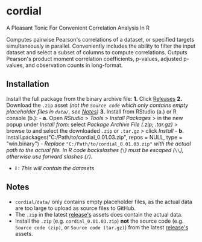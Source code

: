# cordial
A Pleasant Tonic For Convenient Correlation Analysis In R

Computes pairwise Pearson's correlations of a dataset, or 
specified targets simultaneously in parallel. Conveniently includes the 
ability to filter the input dataset and select a subset of columns to 
compute correlations. Outputs Pearson's product moment correlation 
coefficients, p-values, adjusted p-values, and observation counts in 
long-format.

## Installation

Install the full package from the binary archive file:
  **1.** Click [Releases](https://github.com/iibadshah/cordial/releases)
  **2.** Download the `.zip` asset *(not the `Source code` which only contains empty placeholder files in `data/`, see [Notes](https://github.com/iibadshah/cordial/blob/main/README.md#notes))*
  **3.** Install from RStudio (a.) or R console (b.):
     - **a.** Open *RStudio* > *Tools* > *Install Packages* > in the new popup under *Install from:* select *Package Archive File (.zip; .tar.gz)* > browse to and select the downloaded `.zip` or `.tar.gz` > click *Install*
     - **b.** install.packages("C:/Path/to/cordial_0.01.03.zip", repos = NULL, type = "win.binary")
          - *Replace* `"C:/Path/to/cordial_0.01.03.zip"` *with the actual path to the actual file. In R code backslashes (*`\`*) must be escaped (*`\\`*), otherwise use forward slashes (*`/`*).*
  - **i :** *This will contain the datasets*

## Notes
  - `cordial/data/` only contains empty placeholder files, as the actual data are too large to upload as source files to GitHub.
  - The `.zip` in the latest [release's](https://github.com/iibadshah/cordial/releases) assets does contain the actual data.
  - Install the `.zip` (e.g. `cordial_0.01.03.zip`) **not** the source code (e.g. `Source code (zip)`, or `Source code (tar.gz)`) from the latest [release's](https://github.com/iibadshah/cordial/releases) assets.
